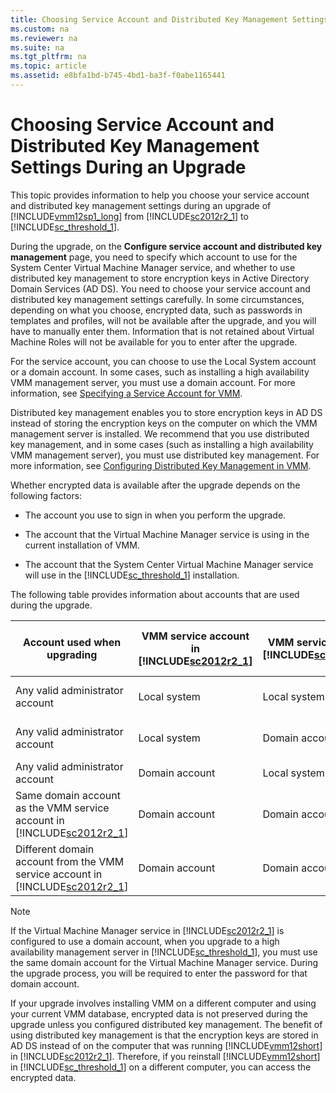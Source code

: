 ```yaml
---
title: Choosing Service Account and Distributed Key Management Settings During an Upgrade
ms.custom: na
ms.reviewer: na
ms.suite: na
ms.tgt_pltfrm: na
ms.topic: article
ms.assetid: e8bfa1bd-b745-4bd1-ba3f-f0abe1165441
---
```

# Choosing Service Account and Distributed Key Management Settings During an Upgrade
This topic provides information to help you choose your service account and distributed key management settings during an upgrade of [!INCLUDE[vmm12sp1_long](Token/vmm12sp1_long_md.md)] from [!INCLUDE[sc2012r2_1](Token/sc2012r2_1_md.md)] to [!INCLUDE[sc_threshold_1](Token/sc_threshold_1_md.md)].

During the upgrade, on the **Configure service account and distributed key management** page, you need to specify which account to use for the System Center Virtual Machine Manager service, and whether to use distributed key management to store encryption keys in Active Directory Domain Services \(AD DS\). You need to choose your service account and distributed key management settings carefully. In some circumstances, depending on what you choose, encrypted data, such as passwords in templates and profiles, will not be available after the upgrade, and you will have to manually enter them. Information that is not retained about Virtual Machine Roles will not be available for you to enter after the upgrade.

For the service account, you can choose to use the Local System account or a domain account. In some cases, such as installing a high availability VMM management server, you must use a domain account. For more information, see [Specifying a Service Account for VMM](Specifying-a-Service-Account-for-VMM.md).

Distributed key management enables you to store encryption keys in AD DS instead of storing the encryption keys on the computer on which the VMM management server is installed. We recommend that you use distributed key management, and in some cases \(such as installing a high availability VMM management server\), you must use distributed key management. For more information, see [Configuring Distributed Key Management in VMM](Configuring-Distributed-Key-Management-in-VMM.md).

Whether encrypted data is available after the upgrade depends on the following factors:

-   The account you use to sign in when you perform the upgrade.

-   The account that the Virtual Machine Manager service is using in the current installation of VMM.

-   The account that the System Center Virtual Machine Manager service will use in the [!INCLUDE[sc_threshold_1](Token/sc_threshold_1_md.md)] installation.

The following table provides information about accounts that are used during the upgrade.

|Account used when upgrading|VMM service account in   [!INCLUDE[sc2012r2_1](Token/sc2012r2_1_md.md)]|VMM service account in  [!INCLUDE[sc_threshold_1](Token/sc_threshold_1_md.md)]|Not using distributed key management|Using distributed key management|
|-------------------------------|------------------------------------------------------------------------------|-------------------------------------------------------------------------------------|----------------------------------------|------------------------------------|
|Any valid administrator account|Local system|Local system|Encrypted data is preserved|Encrypted data is preserved|
|Any valid administrator account|Local system|Domain account|Encrypted data is not preserved|Encrypted data is preserved|
|Any valid administrator account|Domain account|Local system|N\/A|N\/A|
|Same domain account as the VMM service account in [!INCLUDE[sc2012r2_1](Token/sc2012r2_1_md.md)]|Domain account|Domain account|Encrypted data is preserved|Encrypted data is preserved|
|Different domain account from the VMM service account in [!INCLUDE[sc2012r2_1](Token/sc2012r2_1_md.md)]|Domain account|Domain account|Encrypted data is not preserved|Encrypted data is not preserved|

> [!NOTE]
> If the Virtual Machine Manager service in [!INCLUDE[sc2012r2_1](Token/sc2012r2_1_md.md)] is configured to use a domain account, when you upgrade to a high availability management server in [!INCLUDE[sc_threshold_1](Token/sc_threshold_1_md.md)], you must use the same domain account for the Virtual Machine Manager service. During the upgrade process, you will be required to enter the password for that domain account.
> 
> If your upgrade involves installing VMM on a different computer and using your current VMM database, encrypted data is not preserved during the upgrade unless you configured distributed key management. The benefit of using distributed key management is that the encryption keys are stored in AD DS instead of on the computer that was running [!INCLUDE[vmm12short](Token/vmm12short_md.md)] in [!INCLUDE[sc2012r2_1](Token/sc2012r2_1_md.md)]. Therefore, if you reinstall [!INCLUDE[vmm12short](Token/vmm12short_md.md)] in [!INCLUDE[sc_threshold_1](Token/sc_threshold_1_md.md)] on a different computer, you can access the encrypted data.


